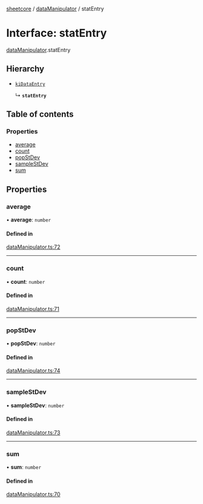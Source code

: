 [sheetcore](../docs.md) / [dataManipulator](../modules/dataManipulator.md) / statEntry

# Interface: statEntry

[dataManipulator](../modules/dataManipulator.md).statEntry

## Hierarchy

- [`kiDataEntry`](typescript_interfaces.kiDataEntry.md)

  ↳ **`statEntry`**

## Table of contents

### Properties

- [average](dataManipulator.statEntry.md#average)
- [count](dataManipulator.statEntry.md#count)
- [popStDev](dataManipulator.statEntry.md#popstdev)
- [sampleStDev](dataManipulator.statEntry.md#samplestdev)
- [sum](dataManipulator.statEntry.md#sum)

## Properties

### average

• **average**: `number`

#### Defined in

[dataManipulator.ts:72](https://github.com/texas-mcallen-mission/sheetCore/blob/adbb6f0/dataManipulator.ts#L72)

___

### count

• **count**: `number`

#### Defined in

[dataManipulator.ts:71](https://github.com/texas-mcallen-mission/sheetCore/blob/adbb6f0/dataManipulator.ts#L71)

___

### popStDev

• **popStDev**: `number`

#### Defined in

[dataManipulator.ts:74](https://github.com/texas-mcallen-mission/sheetCore/blob/adbb6f0/dataManipulator.ts#L74)

___

### sampleStDev

• **sampleStDev**: `number`

#### Defined in

[dataManipulator.ts:73](https://github.com/texas-mcallen-mission/sheetCore/blob/adbb6f0/dataManipulator.ts#L73)

___

### sum

• **sum**: `number`

#### Defined in

[dataManipulator.ts:70](https://github.com/texas-mcallen-mission/sheetCore/blob/adbb6f0/dataManipulator.ts#L70)
